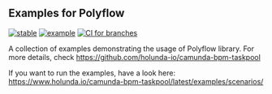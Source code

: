 ## Examples for Polyflow

[![stable](https://img.shields.io/badge/lifecycle-STABLE-green.svg)](https://github.com/holisticon#open-source-lifecycle)
[![example](https://img.shields.io/badge/lifecycle-EXAMPLE-blue.svg)](https://github.com/holisticon#open-source-lifecycle)
[![CI for branches](https://github.com/holunda-io/polyflow-examples/actions/workflows/ci.yml/badge.svg)](https://github.com/holunda-io/polyflow-examples/actions/workflows/ci.yml)

A collection of examples demonstrating the usage of Polyflow library.
For more details, check https://github.com/holunda-io/camunda-bpm-taskpool


If you want to run the examples, have a look here: https://www.holunda.io/camunda-bpm-taskpool/latest/examples/scenarios/
